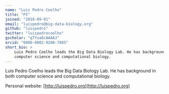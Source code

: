 ```yaml
---
name: "Luis Pedro Coelho"
title: "PI"
joined: "2018-09-01"
email: "luispedro@big-data-biology.org"
github: "luispedro"
twitter: "luispedrocoelho"
gscholar: "qTYua0cAAAAJ"
orcid: "0000-0002-9280-7885"
short_bio: >
    Luis Pedro Coelho leads the Big Data Biology Lab. He has background in both
    computer science and computational biology.
---
```

Luis Pedro Coelho leads the Big Data Biology Lab. He has background in both
computer science and computational biology.

Personal website: [http://luispedro.org](http://luispedro.org)
